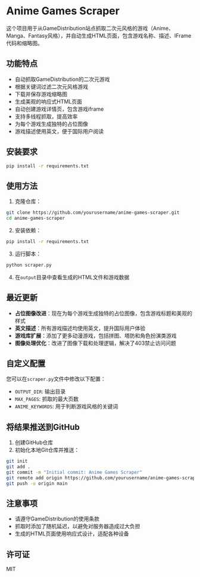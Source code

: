 # Anime Games Scraper

这个项目用于从GameDistribution站点抓取二次元风格的游戏（Anime、Manga、Fantasy风格），并自动生成HTML页面，包含游戏名称、描述、IFrame代码和缩略图。

## 功能特点

- 自动抓取GameDistribution的二次元游戏
- 根据关键词过滤二次元风格游戏
- 下载并保存游戏缩略图
- 生成美观的响应式HTML页面
- 自动创建游戏详情页，包含游戏iframe
- 支持多线程抓取，提高效率
- 为每个游戏生成独特的占位图像
- 游戏描述使用英文，便于国际用户阅读

## 安装要求

```bash
pip install -r requirements.txt
```

## 使用方法

1. 克隆仓库：

```bash
git clone https://github.com/yourusername/anime-games-scraper.git
cd anime-games-scraper
```

2. 安装依赖：

```bash
pip install -r requirements.txt
```

3. 运行脚本：

```bash
python scraper.py
```

4. 在`output`目录中查看生成的HTML文件和游戏数据

## 最近更新

- **占位图像改进**：现在为每个游戏生成独特的占位图像，包含游戏标题和美观的样式
- **英文描述**：所有游戏描述均使用英文，提升国际用户体验
- **游戏库扩展**：添加了更多动漫游戏，包括拼图、塔防和角色扮演类游戏
- **图像处理优化**：改进了图像下载和处理逻辑，解决了403禁止访问问题

## 自定义配置

您可以在`scraper.py`文件中修改以下配置：

- `OUTPUT_DIR`: 输出目录
- `MAX_PAGES`: 抓取的最大页数
- `ANIME_KEYWORDS`: 用于判断游戏风格的关键词

## 将结果推送到GitHub

1. 创建GitHub仓库
2. 初始化本地Git仓库并推送：

```bash
git init
git add .
git commit -m "Initial commit: Anime Games Scraper"
git remote add origin https://github.com/yourusername/anime-games-scraper.git
git push -u origin main
```

## 注意事项

- 请遵守GameDistribution的使用条款
- 抓取时添加了随机延迟，以避免对服务器造成过大负担
- 生成的HTML页面使用响应式设计，适配各种设备

## 许可证

MIT
